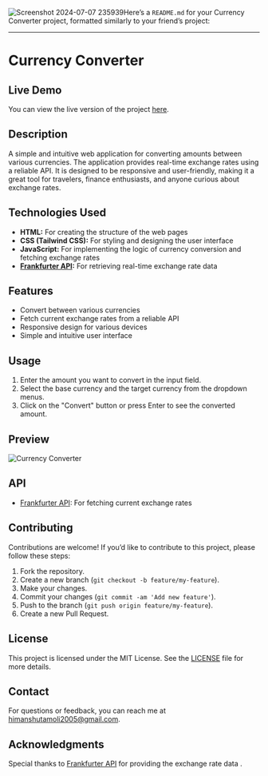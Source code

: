 ![Screenshot 2024-07-07 235939](https://github.com/HimanshuTamoli24/Currency-Converter/assets/159616514/ca68649d-169e-4afc-8754-a3c24aa79e22)Here’s a `README.md` for your Currency Converter project, formatted similarly to your friend’s project:

---

# Currency Converter

## Live Demo
You can view the live version of the project [here](https://himanshutamoli24.github.io/Currency-Converter/).

## Description
A simple and intuitive web application for converting amounts between various currencies. The application provides real-time exchange rates using a reliable API. It is designed to be responsive and user-friendly, making it a great tool for travelers, finance enthusiasts, and anyone curious about exchange rates.

## Technologies Used
- **HTML:** For creating the structure of the web pages
- **CSS (Tailwind CSS):** For styling and designing the user interface
- **JavaScript:** For implementing the logic of currency conversion and fetching exchange rates
- **[Frankfurter API](https://api.frankfurter.app/currencies):** For retrieving real-time exchange rate data

## Features
- Convert between various currencies
- Fetch current exchange rates from a reliable API
- Responsive design for various devices
- Simple and intuitive user interface

## Usage
1. Enter the amount you want to convert in the input field.
2. Select the base currency and the target currency from the dropdown menus.
3. Click on the "Convert" button or press Enter to see the converted amount.

## Preview
![Currency Converter](https://himanshutamoli24.github.io/Currency-Converter/)

## API
- [Frankfurter API](https://api.frankfurter.app/currencies): For fetching current exchange rates

## Contributing
Contributions are welcome! If you’d like to contribute to this project, please follow these steps:

1. Fork the repository.
2. Create a new branch (`git checkout -b feature/my-feature`).
3. Make your changes.
4. Commit your changes (`git commit -am 'Add new feature'`).
5. Push to the branch (`git push origin feature/my-feature`).
6. Create a new Pull Request.

## License
This project is licensed under the MIT License. See the [LICENSE](LICENSE) file for more details.

## Contact
For questions or feedback, you can reach me at [himanshutamoli2005@gmail.com](himanshutamoli2005@gmail.com).

## Acknowledgments
Special thanks to [Frankfurter API](https://api.frankfurter.app/currencies) for providing the exchange rate data .

